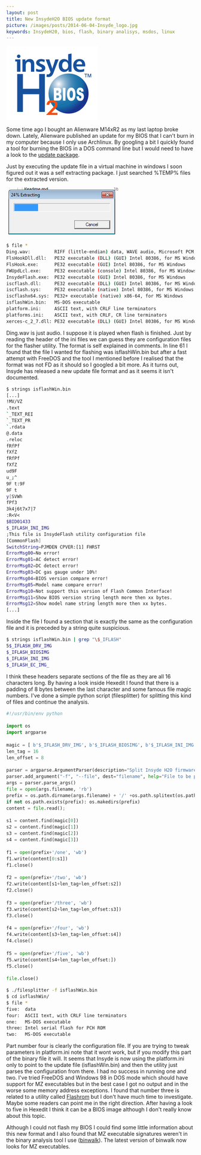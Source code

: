 ```yaml
---
layout: post
title: New InsydeH2O BIOS update format
picture: /images/posts/2014-06-04-Insyde_logo.jpg
keywords: InsydeH20, bios, flash, binary analisys, msdos, linux
---
```


![insydeh2o](/images/posts/2014-06-04-Insyde_logo.jpg "InsydeH2O logo")

Some time ago I bought an Alienware M14xR2 as my last laptop broke down. Lately, Alienware published an update for my BIOS that I can't burn in my computer because I only use Archlinux. By googling a bit I quickly 
found a tool for burning the BIOS in a DOS command line but I would need to have a look to the [update package](http://www.dell.com/support/drivers/es/es/esdhs1/DriverDetails/Product/alienware-m14x-r2?driverId=6CVT8&osCode=W764&fileId=3210572008&languageCode=es&categoryId=BI).

<!--more-->

Just by executing the update file in a virtual machine in windows I soon figured out it was a self extracting package. I just searched %TEMP% files for the extracted version.

![selfextractor](/images/posts/2014-06-04-Self_extractor.png "Self extractor...")

```bash
$ file *
Ding.wav:         RIFF (little-endian) data, WAVE audio, Microsoft PCM, 16 bit, stereo 44100 Hz
FlsHookDll.dll:   PE32 executable (DLL) (GUI) Intel 80386, for MS Windows
FlsHook.exe:      PE32 executable (GUI) Intel 80386, for MS Windows
FWUpdLcl.exe:     PE32 executable (console) Intel 80386, for MS Windows
InsydeFlash.exe:  PE32 executable (GUI) Intel 80386, for MS Windows
iscflash.dll:     PE32 executable (DLL) (GUI) Intel 80386, for MS Windows
iscflash.sys:     PE32 executable (native) Intel 80386, for MS Windows
iscflashx64.sys:  PE32+ executable (native) x86-64, for MS Windows
isflashWin.bin:   MS-DOS executable
platform.ini:     ASCII text, with CRLF line terminators
platforms.ini:    ASCII text, with CRLF, CR line terminators
xerces-c_2_7.dll: PE32 executable (DLL) (GUI) Intel 80386, for MS Windows
```

Ding.wav is just audio. I suppose it is played when flash is finished.
Just by reading the header of the ini files we can guess they are configuration files for the flasher utility. The format is self explained in comments. In line 61 I found that the file I wanted for flashing was 
isflashWin.bin but after a fast attempt with FreeDOS and the tool I mentioned before I realised that the format was not FD as it should so I googled a bit more. As it turns out, Insyde has released a new update file 
format and as it seems it isn't documented.

```bash
$ strings isflashWin.bin
[...]
!MV/VZ
.text
`_TEXT_REI
`_TEXT_PR
`.rdata
@.data
.reloc
fRfPf
fXfZ
fRfPf
fXfZ
ud9F
u_;^
9F t:9F
9F t
y[SVWh
fPf3
3k4j6t7x7|7
:R<V<
$BID01433
$_IFLASH_INI_IMG
;This file is InsydeFlash utility configuration file
[CommonFlash]
SwitchString=PJMDEN CPVER:[1] FHRST
ErrorMsg00=No error!
ErrorMsg01=AC detect error!
ErrorMsg02=DC detect error!
ErrorMsg03=DC gas gauge under 10%!
ErrorMsg04=BIOS version compare error!
ErrorMsg05=Model name compare error!
ErrorMsg10=Not support this version of Flash Common Interface!
ErrorMsg11=Show BIOS version string length more then xx bytes.
ErrorMsg12=Show model name string length more then xx bytes.
[...]
```

Inside the file I found a section that is exactly the same as the configuration file and it is preceded by a string quite suspicious.

```bash
$ strings isflashWin.bin | grep "\$_IFLASH"
5$_IFLASH_DRV_IMG
$_IFLASH_BIOSIMG
$_IFLASH_INI_IMG
$_IFLASH_EC_IMG_
```

I think these headers separate sections of the file as they are all 16 characters long. By having a look inside Hexedit I found that there is a padding of 8 bytes between the last character and some famous file magic 
numbers. I've done a simple python script (filesplitter) for splitting this kind of files and continue the analysis.

```python
#!/usr/bin/env python

import os
import argparse

magic = [ b'$_IFLASH_DRV_IMG', b'$_IFLASH_BIOSIMG', b'$_IFLASH_INI_IMG', b'$_IFLASH_EC_IMG_' ]
len_tag = 16
len_offset = 8

parser = argparse.ArgumentParser(description="Split Insyde H2O firmware files.")
parser.add_argument("-f", "--file", dest="filename", help="File to be processed.", metavar="file")
args = parser.parse_args()
file = open(args.filename, 'rb')
prefix = os.path.dirname(args.filename) + '/' +os.path.splitext(os.path.basename(args.filename))[0]
if not os.path.exists(prefix): os.makedirs(prefix)
content = file.read();

s1 = content.find(magic[0])
s2 = content.find(magic[1])
s3 = content.find(magic[2])
s4 = content.find(magic[3])

f1 = open(prefix+'/one', 'wb')
f1.write(content[0:s1])
f1.close()

f2 = open(prefix+'/two', 'wb')
f2.write(content[s1+len_tag+len_offset:s2])
f2.close()

f3 = open(prefix+'/three', 'wb')
f3.write(content[s2+len_tag+len_offset:s3])
f3.close()

f4 = open(prefix+'/four', 'wb')
f4.write(content[s3+len_tag+len_offset:s4])
f4.close()

f5 = open(prefix+'/five', 'wb')
f5.write(content[s4+len_tag+len_offset:])
f5.close()

file.close()
```

```bash
$ ./filesplitter -f isflashWin.bin
$ cd isflashWin/
$ file *
five:  data
four:  ASCII text, with CRLF line terminators
one:   MS-DOS executable
three: Intel serial flash for PCH ROM
two:   MS-DOS executable
```

Part number four is clearly the configuration file. If you are trying to tweak parameters in platform.ini note that it wont work, but if you modify this part of the binary file it will. It seems that Insyde is now 
using the platform.ini only to point to the update file (isflashWin.bin) and then the utility just parses the configuration from there.
I had no success in running one and two. I've tried FreeDOS and Windows 98 in DOS mode which should have support for MZ executables but in the best case I got no output and in the worse some memory address exceptions.
I found that number three is related to a utility called [Flashrom](http://flashrom.org/Flashrom) but I don't have much time to investigate. Maybe some readers can point me in the right direction.
After having a look to five in Hexedit I think it can be a BIOS image although I don't really know about this topic.

Although I could not flash my BIOS I could find some little information about this new format and I also found that MZ executable signatures weren't in the binary analysis tool I use ([binwalk](http://binwalk.com/)). 
The latest version of binwalk now looks for MZ executables.
